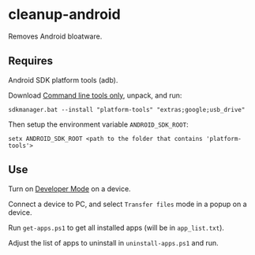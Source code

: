 # cleanup-android

Removes Android bloatware.


## Requires

Android SDK platform tools (adb).

Download [Command line tools only](https://developer.android.com/studio#downloads), unpack, and run:

```
sdkmanager.bat --install "platform-tools" "extras;google;usb_drive"
```

Then setup the environment variable `ANDROID_SDK_ROOT`:

```
setx ANDROID_SDK_ROOT <path to the folder that contains 'platform-tools'>
```


## Use

Turn on [Developer Mode](https://developer.android.com/studio/debug/dev-options) on a device.

Connect a device to PC, and select `Transfer files` mode in a popup on a device.

Run `get-apps.ps1` to get all installed apps (will be in `app_list.txt`).

Adjust the list of apps to uninstall in `uninstall-apps.ps1` and run.
